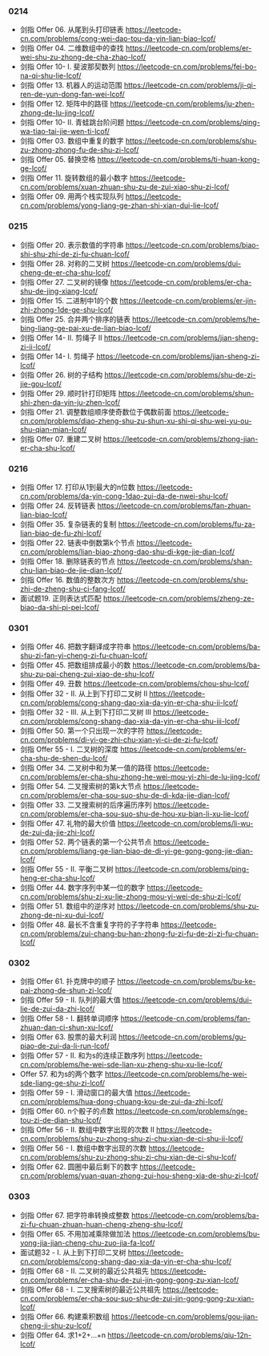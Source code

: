 ### 0214

- 剑指 Offer 06. 从尾到头打印链表
https://leetcode-cn.com/problems/cong-wei-dao-tou-da-yin-lian-biao-lcof/
- 剑指 Offer 04. 二维数组中的查找
https://leetcode-cn.com/problems/er-wei-shu-zu-zhong-de-cha-zhao-lcof/
- 剑指 Offer 10- I. 斐波那契数列
https://leetcode-cn.com/problems/fei-bo-na-qi-shu-lie-lcof/
- 剑指 Offer 13. 机器人的运动范围
https://leetcode-cn.com/problems/ji-qi-ren-de-yun-dong-fan-wei-lcof/
- 剑指 Offer 12. 矩阵中的路径
https://leetcode-cn.com/problems/ju-zhen-zhong-de-lu-jing-lcof/
- 剑指 Offer 10- II. 青蛙跳台阶问题
https://leetcode-cn.com/problems/qing-wa-tiao-tai-jie-wen-ti-lcof/
- 剑指 Offer 03. 数组中重复的数字
https://leetcode-cn.com/problems/shu-zu-zhong-zhong-fu-de-shu-zi-lcof/
- 剑指 Offer 05. 替换空格
https://leetcode-cn.com/problems/ti-huan-kong-ge-lcof/
- 剑指 Offer 11. 旋转数组的最小数字
https://leetcode-cn.com/problems/xuan-zhuan-shu-zu-de-zui-xiao-shu-zi-lcof/
- 剑指 Offer 09. 用两个栈实现队列
https://leetcode-cn.com/problems/yong-liang-ge-zhan-shi-xian-dui-lie-lcof/


### 0215

- 剑指 Offer 20. 表示数值的字符串
https://leetcode-cn.com/problems/biao-shi-shu-zhi-de-zi-fu-chuan-lcof/
- 剑指 Offer 28. 对称的二叉树
https://leetcode-cn.com/problems/dui-cheng-de-er-cha-shu-lcof/
- 剑指 Offer 27. 二叉树的镜像
https://leetcode-cn.com/problems/er-cha-shu-de-jing-xiang-lcof/
- 剑指 Offer 15. 二进制中1的个数
https://leetcode-cn.com/problems/er-jin-zhi-zhong-1de-ge-shu-lcof/
- 剑指 Offer 25. 合并两个排序的链表
https://leetcode-cn.com/problems/he-bing-liang-ge-pai-xu-de-lian-biao-lcof/
- 剑指 Offer 14- II. 剪绳子 II
https://leetcode-cn.com/problems/jian-sheng-zi-ii-lcof/
- 剑指 Offer 14- I. 剪绳子
https://leetcode-cn.com/problems/jian-sheng-zi-lcof/
- 剑指 Offer 26. 树的子结构
https://leetcode-cn.com/problems/shu-de-zi-jie-gou-lcof/
- 剑指 Offer 29. 顺时针打印矩阵
https://leetcode-cn.com/problems/shun-shi-zhen-da-yin-ju-zhen-lcof/
- 剑指 Offer 21. 调整数组顺序使奇数位于偶数前面
https://leetcode-cn.com/problems/diao-zheng-shu-zu-shun-xu-shi-qi-shu-wei-yu-ou-shu-qian-mian-lcof/
- 剑指 Offer 07. 重建二叉树
https://leetcode-cn.com/problems/zhong-jian-er-cha-shu-lcof/


### 0216

- 剑指 Offer 17. 打印从1到最大的n位数
https://leetcode-cn.com/problems/da-yin-cong-1dao-zui-da-de-nwei-shu-lcof/
- 剑指 Offer 24. 反转链表
https://leetcode-cn.com/problems/fan-zhuan-lian-biao-lcof/
- 剑指 Offer 35. 复杂链表的复制
https://leetcode-cn.com/problems/fu-za-lian-biao-de-fu-zhi-lcof/
- 剑指 Offer 22. 链表中倒数第k个节点
https://leetcode-cn.com/problems/lian-biao-zhong-dao-shu-di-kge-jie-dian-lcof/
- 剑指 Offer 18. 删除链表的节点
https://leetcode-cn.com/problems/shan-chu-lian-biao-de-jie-dian-lcof/
- 剑指 Offer 16. 数值的整数次方
https://leetcode-cn.com/problems/shu-zhi-de-zheng-shu-ci-fang-lcof/
- 面试题19. 正则表达式匹配
https://leetcode-cn.com/problems/zheng-ze-biao-da-shi-pi-pei-lcof/

### 0301

- 剑指 Offer 46. 把数字翻译成字符串
https://leetcode-cn.com/problems/ba-shu-zi-fan-yi-cheng-zi-fu-chuan-lcof/
- 剑指 Offer 45. 把数组排成最小的数
https://leetcode-cn.com/problems/ba-shu-zu-pai-cheng-zui-xiao-de-shu-lcof/
- 剑指 Offer 49. 丑数
https://leetcode-cn.com/problems/chou-shu-lcof/
- 剑指 Offer 32 - II. 从上到下打印二叉树 II
https://leetcode-cn.com/problems/cong-shang-dao-xia-da-yin-er-cha-shu-ii-lcof/
- 剑指 Offer 32 - III. 从上到下打印二叉树 III
https://leetcode-cn.com/problems/cong-shang-dao-xia-da-yin-er-cha-shu-iii-lcof/
- 剑指 Offer 50. 第一个只出现一次的字符
https://leetcode-cn.com/problems/di-yi-ge-zhi-chu-xian-yi-ci-de-zi-fu-lcof/
- 剑指 Offer 55 - I. 二叉树的深度
https://leetcode-cn.com/problems/er-cha-shu-de-shen-du-lcof/
- 剑指 Offer 34. 二叉树中和为某一值的路径
https://leetcode-cn.com/problems/er-cha-shu-zhong-he-wei-mou-yi-zhi-de-lu-jing-lcof/
- 剑指 Offer 54. 二叉搜索树的第k大节点
https://leetcode-cn.com/problems/er-cha-sou-suo-shu-de-di-kda-jie-dian-lcof/
- 剑指 Offer 33. 二叉搜索树的后序遍历序列
https://leetcode-cn.com/problems/er-cha-sou-suo-shu-de-hou-xu-bian-li-xu-lie-lcof/
- 剑指 Offer 47. 礼物的最大价值
https://leetcode-cn.com/problems/li-wu-de-zui-da-jie-zhi-lcof/
- 剑指 Offer 52. 两个链表的第一个公共节点
https://leetcode-cn.com/problems/liang-ge-lian-biao-de-di-yi-ge-gong-gong-jie-dian-lcof/
- 剑指 Offer 55 - II. 平衡二叉树
https://leetcode-cn.com/problems/ping-heng-er-cha-shu-lcof/
- 剑指 Offer 44. 数字序列中某一位的数字
https://leetcode-cn.com/problems/shu-zi-xu-lie-zhong-mou-yi-wei-de-shu-zi-lcof/
- 剑指 Offer 51. 数组中的逆序对
https://leetcode-cn.com/problems/shu-zu-zhong-de-ni-xu-dui-lcof/
- 剑指 Offer 48. 最长不含重复字符的子字符串
https://leetcode-cn.com/problems/zui-chang-bu-han-zhong-fu-zi-fu-de-zi-zi-fu-chuan-lcof/

### 0302

- 剑指 Offer 61. 扑克牌中的顺子
https://leetcode-cn.com/problems/bu-ke-pai-zhong-de-shun-zi-lcof/
- 剑指 Offer 59 - II. 队列的最大值
https://leetcode-cn.com/problems/dui-lie-de-zui-da-zhi-lcof/
- 剑指 Offer 58 - I. 翻转单词顺序
https://leetcode-cn.com/problems/fan-zhuan-dan-ci-shun-xu-lcof/
- 剑指 Offer 63. 股票的最大利润
https://leetcode-cn.com/problems/gu-piao-de-zui-da-li-run-lcof/
- 剑指 Offer 57 - II. 和为s的连续正数序列
https://leetcode-cn.com/problems/he-wei-sde-lian-xu-zheng-shu-xu-lie-lcof/
- Offer 57. 和为s的两个数字
https://leetcode-cn.com/problems/he-wei-sde-liang-ge-shu-zi-lcof/
- 剑指 Offer 59 - I. 滑动窗口的最大值
https://leetcode-cn.com/problems/hua-dong-chuang-kou-de-zui-da-zhi-lcof/
- 剑指 Offer 60. n个骰子的点数
https://leetcode-cn.com/problems/nge-tou-zi-de-dian-shu-lcof/
- 剑指 Offer 56 - II. 数组中数字出现的次数 II
https://leetcode-cn.com/problems/shu-zu-zhong-shu-zi-chu-xian-de-ci-shu-ii-lcof/
- 剑指 Offer 56 - I. 数组中数字出现的次数
https://leetcode-cn.com/problems/shu-zu-zhong-shu-zi-chu-xian-de-ci-shu-lcof/
- 剑指 Offer 62. 圆圈中最后剩下的数字
https://leetcode-cn.com/problems/yuan-quan-zhong-zui-hou-sheng-xia-de-shu-zi-lcof/

### 0303

- 剑指 Offer 67. 把字符串转换成整数
https://leetcode-cn.com/problems/ba-zi-fu-chuan-zhuan-huan-cheng-zheng-shu-lcof/
- 剑指 Offer 65. 不用加减乘除做加法
https://leetcode-cn.com/problems/bu-yong-jia-jian-cheng-chu-zuo-jia-fa-lcof/
- 面试题32 - I. 从上到下打印二叉树
https://leetcode-cn.com/problems/cong-shang-dao-xia-da-yin-er-cha-shu-lcof/
- 剑指 Offer 68 - II. 二叉树的最近公共祖先
https://leetcode-cn.com/problems/er-cha-shu-de-zui-jin-gong-gong-zu-xian-lcof/
- 剑指 Offer 68 - I. 二叉搜索树的最近公共祖先
https://leetcode-cn.com/problems/er-cha-sou-suo-shu-de-zui-jin-gong-gong-zu-xian-lcof/
- 剑指 Offer 66. 构建乘积数组
https://leetcode-cn.com/problems/gou-jian-cheng-ji-shu-zu-lcof/
- 剑指 Offer 64. 求1+2+…+n
https://leetcode-cn.com/problems/qiu-12n-lcof/
